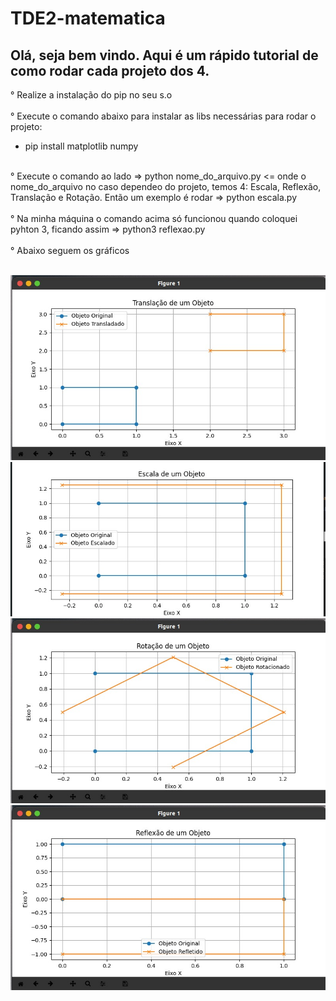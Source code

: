 <h1>TDE2-matematica</h1>

<h2> Olá, seja bem vindo. Aqui é um rápido tutorial de como rodar cada projeto dos 4. </h2>

° Realize a instalação do pip no seu s.o
<br />
<br />
° Execute o comando abaixo para instalar as libs necessárias para rodar o projeto:
 - pip install matplotlib numpy
  <br />
° Execute o comando ao lado => python nome_do_arquivo.py <= onde o nome_do_arquivo no caso dependeo do projeto, temos 4: Escala, Reflexão, Translação e Rotação. Então um exemplo é rodar => python escala.py 
<br />
<br />
° Na minha máquina o comando acima só funcionou quando coloquei pyhton 3, ficando assim => python3 reflexao.py
<br />
<br />
° Abaixo seguem os gráficos
<br />
<br />

![image](https://github.com/im4nu/TDE2-matematica/blob/master/assets/translacao.jpeg)
<br />
![image](https://github.com/im4nu/TDE2-matematica/blob/master/assets/escala.jpeg)
<br />
![image](https://github.com/im4nu/TDE2-matematica/blob/master/assets/rotacao.jpeg)
<br />
![image](https://github.com/im4nu/TDE2-matematica/blob/master/assets/reflexao.jpeg)
